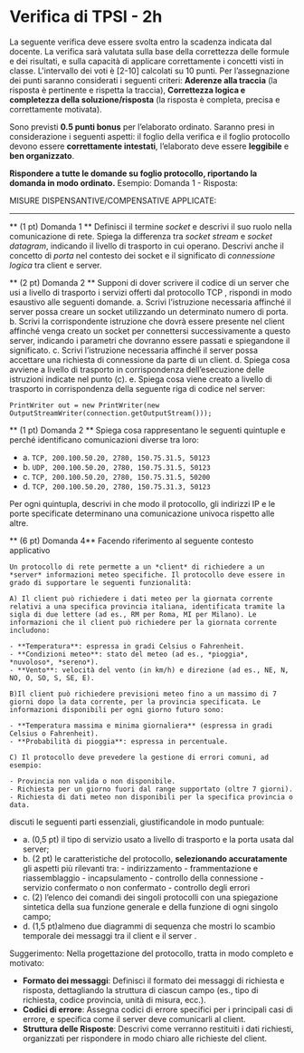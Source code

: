# Verifica di TPSI - 2h

La seguente verifica deve essere svolta entro la scadenza indicata dal docente. La verifica sarà valutata sulla base della correttezza delle formule e dei risultati, e sulla capacità di applicare correttamente  i concetti visti in classe. L'intervallo dei voti è [2-10] calcolati su 10 punti.
Per l’assegnazione dei punti saranno considerati i seguenti criteri:  **Aderenze alla traccia** (la risposta è pertinente e rispetta la traccia), **Correttezza logica e completezza della soluzione/risposta** (la risposta è completa, precisa e correttamente motivata).

Sono previsti **0.5 punti bonus** per l’elaborato ordinato. Saranno presi in considerazione i seguenti aspetti: il foglio della verifica e il foglio protocollo devono essere **correttamente intestati**, l’elaborato deve essere **leggibile** e **ben organizzato**.

**Rispondere a tutte le domande su foglio protocollo, riportando la domanda in modo ordinato.**
Esempio: Domanda 1 - Risposta:

MISURE DISPENSANTIVE/COMPENSATIVE APPLICATE:
__________

** (1 pt) Domanda 1 **  Definisci il termine _socket_ e descrivi il suo ruolo nella comunicazione di rete. Spiega la differenza tra _socket stream_ e _socket datagram_, indicando il livello di trasporto in cui operano. Descrivi anche il concetto di _porta_ nel contesto dei socket e il significato di _connessione logica_ tra client e server.

** (2 pt) Domanda 2 ** Supponi di dover scrivere il codice di un server che usi a livello di trasporto i servizi offerti dal protocollo TCP , rispondi in modo esaustivo alle seguenti domande.
	a. Scrivi l’istruzione necessaria affinché il server possa creare un socket utilizzando un determinato numero di porta.
	b. Scrivi la corrispondente istruzione che dovrà essere presente nel client affinché venga creato un socket per connettersi successivamente a questo server, indicando i parametri che dovranno essere passati e spiegandone il significato.
	c. Scrivi l’istruzione necessaria affinché il server possa accettare una richiesta di connessione da parte di un client.
	d. Spiega cosa avviene a livello di trasporto in corrispondenza dell’esecuzione delle istruzioni indicate nel punto (c).
	e. Spiega cosa viene creato a livello di trasporto in corrispondenza della seguente riga di codice nel server:
```
PrintWriter out = new PrintWriter(new OutputStreamWriter(connection.getOutputStream()));
```


** (1 pt) Domanda 2 ** Spiega cosa rappresentano le seguenti quintuple e perché identificano comunicazioni diverse tra loro:

- a. `TCP, 200.100.50.20, 2780, 150.75.31.5, 50123`
- b. `UDP, 200.100.50.20, 2780, 150.75.31.5, 50123`
- c. `TCP, 200.100.50.20, 2780, 150.75.31.5, 50200`
- d. `TCP, 200.100.50.20, 2780, 150.75.31.3, 50123`

Per ogni quintupla, descrivi in che modo il protocollo, gli indirizzi IP e le porte specificate determinano una comunicazione univoca rispetto alle altre.

** (6 pt) Domanda 4** Facendo riferimento al seguente contesto applicativo

	
	Un protocollo di rete permette a un *client* di richiedere a un *server* informazioni meteo specifiche. Il protocollo deve essere in grado di supportare le seguenti funzionalità:
	
	A) Il client può richiedere i dati meteo per la giornata corrente relativi a una specifica provincia italiana, identificata tramite la sigla di due lettere (ad es., RM per Roma, MI per Milano). Le informazioni che il client può richiedere per la giornata corrente includono:
	
	- **Temperatura**: espressa in gradi Celsius o Fahrenheit.
	- **Condizioni meteo**: stato del meteo (ad es., *pioggia*, *nuvoloso*, *sereno*).
	- **Vento**: velocità del vento (in km/h) e direzione (ad es., NE, N, NO, O, SO, S, SE, E).
	
	B)Il client può richiedere previsioni meteo fino a un massimo di 7 giorni dopo la data corrente, per la provincia specificata. Le informazioni disponibili per ogni giorno futuro sono:
	
	- **Temperatura massima e minima giornaliera** (espressa in gradi Celsius o Fahrenheit).
	- **Probabilità di pioggia**: espressa in percentuale.
	
	C) Il protocollo deve prevedere la gestione di errori comuni, ad esempio:
	
	- Provincia non valida o non disponibile.
	- Richiesta per un giorno fuori dal range supportato (oltre 7 giorni).
	- Richiesta di dati meteo non disponibili per la specifica provincia o data.


discuti le seguenti parti essenziali, giustificandole in modo puntuale:

- a. (0,5 pt) il tipo di servizio usato a livello di trasporto e la porta usata dal server;
- b. (2 pt) le caratteristiche del protocollo, **selezionando accuratamente** gli aspetti più rilevanti tra:
		  - indirizzamento
		  - frammentazione e riassemblaggio
		  - incapsulamento
		  - controllo della connessione
		  - servizio confermato o non confermato
		  - controllo degli errori
- c. (2) l’elenco dei comandi dei singoli protocolli con una spiegazione sintetica della sua funzione generale e della funzione di ogni singolo campo;
- d. (1,5 pt)almeno due diagrammi di sequenza che mostri lo scambio temporale dei messaggi tra il client e il server .

Suggerimento: 	Nella progettazione del protocollo, tratta in modo completo e motivato:
	
- **Formato dei messaggi**: Definisci il formato dei messaggi di richiesta e risposta, dettagliando la struttura di ciascun campo (es., tipo di richiesta, codice provincia, unità di misura, ecc.).
- **Codici di errore**: Assegna codici di errore specifici per i principali casi di errore, e specifica come il server deve comunicarli al client.
- **Struttura delle Risposte**: Descrivi come verranno restituiti i dati richiesti, organizzati per rispondere in modo chiaro alle richieste del client.